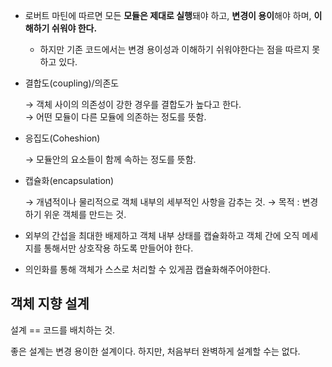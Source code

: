 - 로버트 마틴에 따르면 모든 **모듈은 제대로 실행**돼야 하고, **변경이 용이**해야 하며, **이해하기 쉬워야 한다.**
    - 하지만 기존 코드에서는 변경 용이성과 이해하기 쉬워야한다는 점을 따르지 못하고 있다.
- 결합도(coupling)/의존도

  → 객체 사이의 의존성이 강한 경우를 결합도가 높다고 한다.  
  → 어떤 모듈이 다른 모듈에 의존하는 정도를 뜻함.

- 응집도(Coheshion)

  → 모듈안의 요소들이 함께 속하는 정도를 뜻함.

- 캡슐화(encapsulation)

  → 개념적이나 물리적으로 객체 내부의 세부적인 사항을 감추는 것.
  → 목적 : 변경하기 위운 객체를 만드는 것.

- 외부의 간섭을 최대한 배제하고 객체 내부 상태를 캡슐화하고 객체 간에 오직 메세지를 통해서만 상호작용 하도록 만들어야 한다.
- 의인화를 통해 객체가 스스로 처리할 수 있게끔 캡슐화해주어야한다.

## 객체 지향 설계

설계 == 코드를 배치하는 것.

좋은 설계는 변경 용이한 설계이다. 하지만, 처음부터 완벽하게 설계할 수는 없다.
